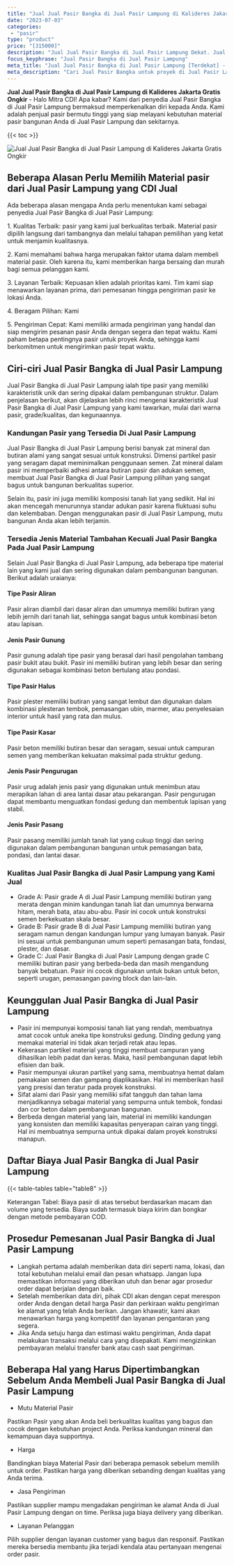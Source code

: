 ```yaml
---
title: "Jual Jual Pasir Bangka di Jual Pasir Lampung di Kalideres Jakarta Gratis Ongkir"
date: "2023-07-03"
categories:
 - "pasir"
type: "product"
price: "[315000]"
description: "Jual Jual Pasir Bangka di Jual Pasir Lampung Dekat. Jual Pasir Bangka ini sering digunakan dalam proyek konstruksi sebagai bahan campuran yang berkualitas dan bersih. Silakan hubungi kami untuk informasi lebih lanjut."
focus_keyphrase: "Jual Pasir Bangka di Jual Pasir Lampung"
meta_title: "Jual Jual Pasir Bangka di Jual Pasir Lampung [Terdekat] - CDI"
meta_description: "Cari Jual Pasir Bangka untuk proyek di Jual Pasir Lampung? Kami menyediakan Jual Pasir Bangka berkualitas untuk material adukan. Segera dapatkan penawaran terbaik."
---
```


**Jual Jual Pasir Bangka di Jual Pasir Lampung di Kalideres Jakarta Gratis Ongkir** - Halo Mitra CDI! Apa kabar? Kami dari penyedia Jual Pasir Bangka di Jual Pasir Lampung bermaksud memperkenalkan diri kepada Anda. Kami adalah penjual pasir bermutu tinggi yang siap melayani kebutuhan material pasir bangunan Anda di Jual Pasir Lampung dan sekitarnya.

{{< toc >}}

![Jual Jual Pasir Bangka di Jual Pasir Lampung di Kalideres Jakarta Gratis Ongkir](/images/pasir/pasir-bangunan-05.jpg)

## Beberapa Alasan Perlu Memilih Material pasir dari Jual Pasir Lampung yang CDI Jual

Ada beberapa alasan mengapa Anda perlu menentukan kami sebagai penyedia Jual Pasir Bangka di Jual Pasir Lampung:

1\.  Kualitas Terbaik: pasir yang kami jual berkualitas terbaik. Material pasir dipilih langsung dari tambangnya dan melalui tahapan pemilihan yang ketat untuk menjamin kualitasnya.

2\.  Kami memahami bahwa harga merupakan faktor utama dalam membeli material pasir. Oleh karena itu, kami memberikan harga bersaing dan murah bagi semua pelanggan kami.

3\.  Layanan Terbaik: Kepuasan klien adalah prioritas kami. Tim kami siap menawarkan layanan prima, dari pemesanan hingga pengiriman pasir ke lokasi Anda.

4\.  Beragam Pilihan: Kami

5\.  Pengiriman Cepat: Kami memiliki armada pengiriman yang handal dan siap mengirim pesanan pasir Anda dengan segera dan tepat waktu. Kami paham betapa pentingnya pasir untuk proyek Anda, sehingga kami berkomitmen untuk mengirimkan pasir tepat waktu.

## Ciri-ciri Jual Pasir Bangka di Jual Pasir Lampung

Jual Pasir Bangka di Jual Pasir Lampung ialah tipe pasir yang memiliki karakteristik unik dan sering dipakai dalam pembangunan struktur. Dalam penjelasan berikut, akan dijelaskan lebih rinci mengenai karakteristik Jual Pasir Bangka di Jual Pasir Lampung yang kami tawarkan, mulai dari warna pasir, grade/kualitas, dan kegunaannya.

### Kandungan Pasir yang Tersedia Di Jual Pasir Lampung

Jual Pasir Bangka di Jual Pasir Lampung berisi banyak zat mineral dan butiran alami yang sangat sesuai untuk konstruksi. Dimensi partikel pasir yang seragam dapat meminimalkan penggunaan semen. Zat mineral dalam pasir ini memperbaiki adhesi antara butiran pasir dan adukan semen, membuat Jual Pasir Bangka di Jual Pasir Lampung pilihan yang sangat bagus untuk bangunan berkualitas superior.

Selain itu, pasir ini juga memiliki komposisi tanah liat yang sedikit. Hal ini akan mencegah menurunnya standar adukan pasir karena fluktuasi suhu dan kelembaban. Dengan menggunakan pasir di Jual Pasir Lampung, mutu bangunan Anda akan lebih terjamin.

### Tersedia Jenis Material Tambahan Kecuali Jual Pasir Bangka Pada Jual Pasir Lampung

Selain Jual Pasir Bangka di Jual Pasir Lampung, ada beberapa tipe material lain yang kami jual dan sering digunakan dalam pembangunan bangunan. Berikut adalah uraianya:

#### Tipe Pasir Aliran

Pasir aliran diambil dari dasar aliran dan umumnya memiliki butiran yang lebih jernih dari tanah liat, sehingga sangat bagus untuk kombinasi beton atau lapisan.

#### Jenis Pasir Gunung

Pasir gunung adalah tipe pasir yang berasal dari hasil pengolahan tambang pasir bukit atau bukit. Pasir ini memiliki butiran yang lebih besar dan sering digunakan sebagai kombinasi beton bertulang atau pondasi.

#### Tipe Pasir Halus

Pasir plester memiliki butiran yang sangat lembut dan digunakan dalam kombinasi plesteran tembok, pemasangan ubin, marmer, atau penyelesaian interior untuk hasil yang rata dan mulus.

#### Tipe Pasir Kasar

Pasir beton memiliki butiran besar dan seragam, sesuai untuk campuran semen yang memberikan kekuatan maksimal pada struktur gedung.

#### Jenis Pasir Pengurugan

Pasir urug adalah jenis pasir yang digunakan untuk menimbun atau merapikan lahan di area lantai dasar atau pekarangan. Pasir pengurugan dapat membantu menguatkan fondasi gedung dan membentuk lapisan yang stabil.

#### Jenis Pasir Pasang

Pasir pasang memiliki jumlah tanah liat yang cukup tinggi dan sering digunakan dalam pembangunan bangunan untuk pemasangan bata, pondasi, dan lantai dasar.

### Kualitas Jual Pasir Bangka di Jual Pasir Lampung yang Kami Jual

*   Grade A: Pasir grade A di Jual Pasir Lampung memiliki butiran yang merata dengan minim kandungan tanah liat dan umumnya berwarna hitam, merah bata, atau abu-abu. Pasir ini cocok untuk konstruksi semen berkekuatan skala besar.
*   Grade B: Pasir grade B di Jual Pasir Lampung memiliki butiran yang seragam namun dengan kandungan lumpur yang lumayan banyak. Pasir ini sesuai untuk pembangunan umum seperti pemasangan bata, fondasi, plester, dan dasar.
*   Grade C: Jual Pasir Bangka di Jual Pasir Lampung dengan grade C memiliki butiran pasir yang berbeda-beda dan masih mengandung banyak bebatuan. Pasir ini cocok digunakan untuk bukan untuk beton, seperti urugan, pemasangan paving block dan lain-lain.

## Keunggulan Jual Pasir Bangka di Jual Pasir Lampung

*   Pasir ini mempunyai komposisi tanah liat yang rendah, membuatnya amat cocok untuk aneka tipe konstruksi gedung. Dinding gedung yang memakai material ini tidak akan terjadi retak atau lepas.
*   Kekerasan partikel material yang tinggi membuat campuran yang dihasilkan lebih padat dan keras. Maka, hasil pembangunan dapat lebih efisien dan baik.
*   Pasir mempunyai ukuran partikel yang sama, membuatnya hemat dalam pemakaian semen dan gampang diaplikasikan. Hal ini memberikan hasil yang presisi dan teratur pada proyek konstruksi.
*   Sifat alami dari Pasir yang memiliki sifat tangguh dan tahan lama menjadikannya sebagai material yang sempurna untuk tembok, fondasi dan cor beton dalam pembangunan bangunan.
*   Berbeda dengan material yang lain, material ini memiliki kandungan yang konsisten dan memiliki kapasitas penyerapan cairan yang tinggi. Hal ini membuatnya sempurna untuk dipakai dalam proyek konstruksi manapun.

## Daftar Biaya Jual Pasir Bangka di Jual Pasir Lampung

{{< table-tables table="table8" >}}

Keterangan Tabel: Biaya pasir di atas tersebut berdasarkan macam dan volume yang tersedia. Biaya sudah termasuk biaya kirim dan bongkar dengan metode pembayaran COD.

## Prosedur Pemesanan Jual Pasir Bangka di Jual Pasir Lampung

*   Langkah pertama adalah memberikan data diri seperti nama, lokasi, dan total kebutuhan melalui email dan pesan whatsapp. Jangan lupa memastikan informasi yang diberikan utuh dan benar agar prosedur order dapat berjalan dengan baik.
*   Setelah memberikan data diri, pihak CDI akan dengan cepat merespon order Anda dengan detail harga Pasir dan perkiraan waktu pengiriman ke alamat yang telah Anda berikan. Jangan khawatir, kami akan menawarkan harga yang kompetitif dan layanan pengantaran yang segera.
*   Jika Anda setuju harga dan estimasi waktu pengiriman, Anda dapat melakukan transaksi melalui cara yang disepakati. Kami mengizinkan pembayaran melalui transfer bank atau cash saat pengiriman.

## Beberapa Hal yang Harus Dipertimbangkan Sebelum Anda Membeli Jual Pasir Bangka di Jual Pasir Lampung

*   Mutu Material Pasir

Pastikan Pasir yang akan Anda beli berkualitas kualitas yang bagus dan cocok dengan kebutuhan project Anda. Periksa kandungan mineral dan kemampuan daya supportnya.
*   Harga

Bandingkan biaya Material Pasir dari beberapa pemasok sebelum memilih untuk order. Pastikan harga yang diberikan sebanding dengan kualitas yang Anda terima.
*   Jasa Pengiriman

Pastikan supplier mampu mengadakan pengiriman ke alamat Anda di Jual Pasir Lampung dengan on time. Periksa juga biaya delivery yang diberikan.
*   Layanan Pelanggan

Pilih supplier dengan layanan customer yang bagus dan responsif. Pastikan mereka bersedia membantu jika terjadi kendala atau pertanyaan mengenai order pasir.